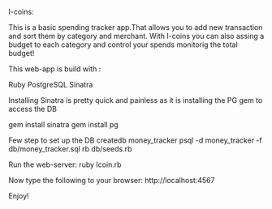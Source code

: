 
I-coins: 

This is a basic spending tracker app.That allows you to add new transaction and sort them by category and merchant.
With I-coins you can also assing a budget to each category and control your spends monitorig the total budget!

This web-app is build with :

Ruby
PostgreSQL
Sinatra

Installing Sinatra is pretty quick and painless as it is installing the PG gem to access the DB

gem install sinatra
gem install pg

Few step to set up the DB
createdb money_tracker
psql -d money_tracker -f db/money_tracker.sql
rb db/seeds.rb


Run the web-server:
ruby Icoin.rb

Now type the following to your browser:
http://localhost:4567

Enjoy!
